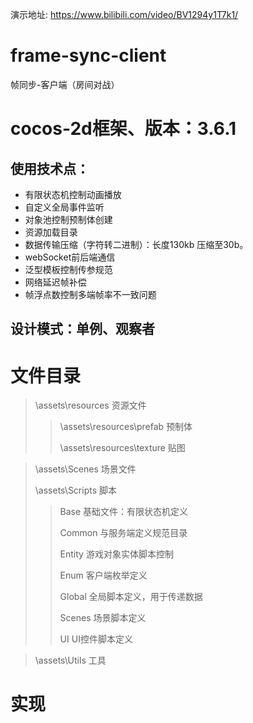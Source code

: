 演示地址: https://www.bilibili.com/video/BV1294y1T7k1/ 
# frame-sync-client
帧同步-客户端（房间对战）
# cocos-2d框架、版本：3.6.1
## 使用技术点：
* 有限状态机控制动画播放
* 自定义全局事件监听
* 对象池控制预制体创建
* 资源加载目录
* 数据传输压缩（字符转二进制）：长度130kb 压缩至30b。
* webSocket前后端通信
* 泛型模板控制传参规范
* 网络延迟帧补偿
* 帧浮点数控制多端帧率不一致问题
## 设计模式：单例、观察者
# 文件目录
>\assets\resources 资源文件
>>\assets\resources\prefab 预制体</p>
>>\assets\resources\texture 贴图</p>

>\assets\Scenes 场景文件</p>
>\assets\Scripts 脚本</p>
>>Base 基础文件：有限状态机定义 </p>
>>Common 与服务端定义规范目录 </p>
>>Entity 游戏对象实体脚本控制 </p>
>>Enum  客户端枚举定义 </p>
>>Global 全局脚本定义，用于传递数据 </p>
>>Scenes 场景脚本定义 </p>
>>UI  UI控件脚本定义</p>

>\assets\Utils 工具</p>

# 实现
